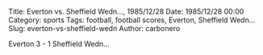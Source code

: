 Title: Everton vs. Sheffield Wedn…, 1985/12/28
Date: 1985/12/28 00:00
Category: sports
Tags: football, football scores, Everton, Sheffield Wedn…
Slug: everton-vs-sheffield-wedn
Author: carbonero


Everton 3 - 1 Sheffield Wedn…
